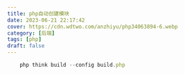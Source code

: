 ```yaml
---
title: php自动创建模块
date: 2023-06-21 22:17:42
cover: https://cdn.wdtwo.com/anzhiyu/php34063894-6.webp
category: [后端]
tags: [php]
draft: false
---
```

```js
	php think build --config build.php
```